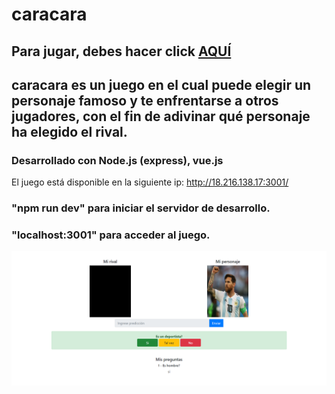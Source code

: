 # caracara

## Para jugar, debes hacer click [AQUÍ](http://18.216.138.17:3001/)

## caracara es un juego en el cual puede elegir un personaje famoso y te enfrentarse a otros jugadores, con el fin de adivinar qué personaje ha elegido el rival.

### Desarrollado con Node.js (express), vue.js

El juego está disponible en la siguiente ip: http://18.216.138.17:3001/

### "npm run dev" para iniciar el servidor de desarrollo.
### "localhost:3001" para acceder al juego.

![imagen caracara](https://raw.githubusercontent.com/juanmarcoscabezas/caracara/master/caracara.png)
